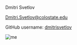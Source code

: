 Dmitri Svetlov

[Dmitri.Svetlov@colostate.edu](mailto:Dmitri.Svetlov@colostate.edu)

GitHub username: [dmitrisvetlov](https://github.com/dmitrisvetlov/)

![me](./author.jpg)